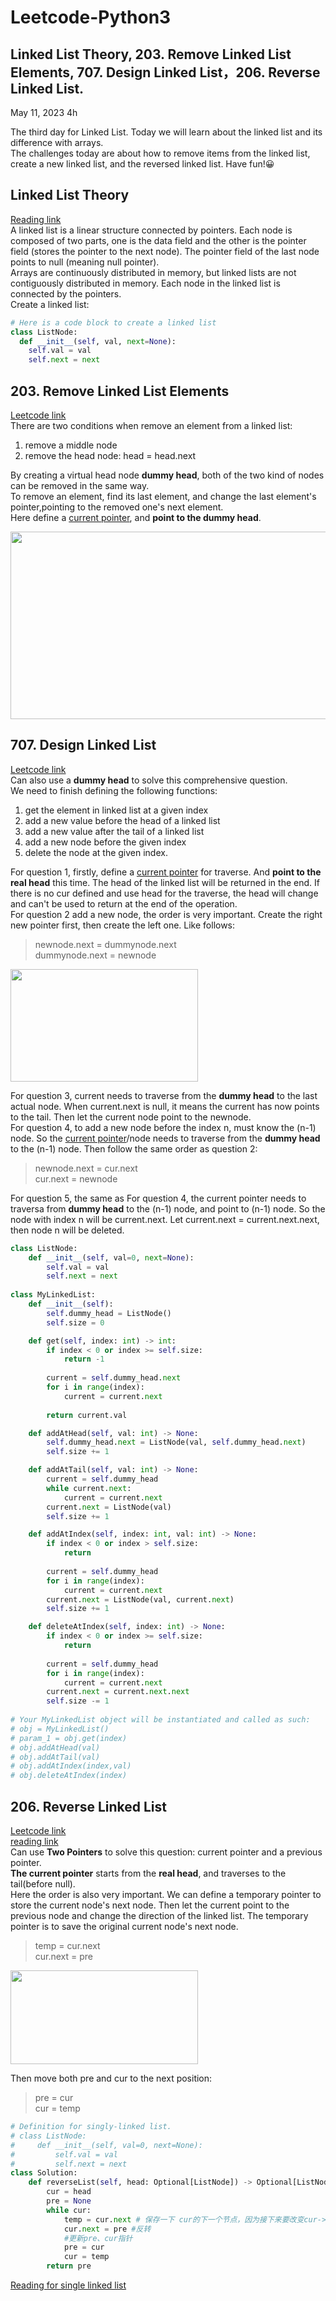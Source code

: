 # Leetcode-Python3
## Linked List Theory, 203. Remove Linked List Elements, 707. Design Linked List，206. Reverse Linked List.
May 11, 2023  4h

The third day for Linked List. Today we will learn about the linked list and its difference with arrays.\
The challenges today are about how to remove items from the linked list, create a new linked list, and the reversed linked list. Have fun!😀

## Linked List Theory
[Reading link](https://github.com/youngyangyang04/leetcode-master/blob/master/problems/%E9%93%BE%E8%A1%A8%E7%90%86%E8%AE%BA%E5%9F%BA%E7%A1%80.md)\
A linked list is a linear structure connected by pointers. Each node is composed of two parts, one is the data field and the other is the pointer field (stores the pointer to the next node). The pointer field of the last node points to null (meaning null pointer).\
Arrays are continuously distributed in memory, but linked lists are not contiguously distributed in memory. Each node in the linked list is connected by  the pointers.\
Create a linked list:

```python
# Here is a code block to create a linked list
class ListNode:
  def __init__(self, val, next=None):
    self.val = val
    self.next = next
```

## 203. Remove Linked List Elements
[Leetcode link](https://leetcode.com/problems/remove-linked-list-elements/)\
There are two conditions when remove an element from a linked list:
1. remove a middle node
2. remove the head node: head = head.next 

By creating a virtual head node **dummy head**, both of the two kind of nodes can be removed in the same way.\
To remove an element, find its last element, and change the last element's pointer,pointing to the removed one's next element.\
Here define a <ins>current pointer</ins>, and **point to the dummy head**.


<img src="https://github.com/gyjbb/Leetcode-Python3/blob/main/Screen%20Shot%202023-05-11%20at%208.39.06%20PM.png" width="700" height="300">


## 707. Design Linked List
[Leetcode link](https://leetcode.com/problems/design-linked-list/)\
Can also use a **dummy head** to solve this comprehensive question.\
We need to finish defining the following functions:
1. get the element in linked list at a given index 
2. add a new value before the head of a linked list
3. add a new value after the tail of a linked list
4. add a new node before the given index
5. delete the node at the given index. 

For question 1, firstly, define a <ins>current pointer</ins> for traverse. And **point to the real head** this time. The head of the linked list will be returned in the end. If there is no cur defined and use head for the traverse, the head will change and can't be used to return at the end of the operation.\
For question 2 add a new node, the order is very important. Create the right new pointer first, then create the left one. Like follows: 
> newnode.next = dummynode.next \
> dummynode.next = newnode

<img src="https://github.com/gyjbb/Leetcode-Python3/blob/main/Screen%20Shot%202023-05-11%20at%209.19.17%20PM.png" width="300" height="180">

For question 3, current needs to traverse from the **dummy head** to the last actual node. When current.next is null, it means the current has now points to the tail. Then let the current node point to the newnode.\
For question 4, to add a new node before the index n, must know the (n-1) node. So the <ins>current pointer</ins>/node needs to traverse from the **dummy head** to the (n-1) node. Then follow the same order as question 2:
> newnode.next = cur.next \
> cur.next = newnode

For question 5, the same as For question 4, the current pointer needs to traversa from **dummy head** to the (n-1) node, and point to (n-1) node. So the node with index n will be current.next. Let current.next = current.next.next, then node n will be deleted.

```python
class ListNode:
    def __init__(self, val=0, next=None):
        self.val = val
        self.next = next
        
class MyLinkedList:
    def __init__(self):
        self.dummy_head = ListNode()
        self.size = 0

    def get(self, index: int) -> int:
        if index < 0 or index >= self.size:
            return -1
        
        current = self.dummy_head.next
        for i in range(index):
            current = current.next
            
        return current.val

    def addAtHead(self, val: int) -> None:
        self.dummy_head.next = ListNode(val, self.dummy_head.next)
        self.size += 1

    def addAtTail(self, val: int) -> None:
        current = self.dummy_head
        while current.next:
            current = current.next
        current.next = ListNode(val)
        self.size += 1

    def addAtIndex(self, index: int, val: int) -> None:
        if index < 0 or index > self.size:
            return
        
        current = self.dummy_head
        for i in range(index):
            current = current.next
        current.next = ListNode(val, current.next)
        self.size += 1

    def deleteAtIndex(self, index: int) -> None:
        if index < 0 or index >= self.size:
            return
        
        current = self.dummy_head
        for i in range(index):
            current = current.next
        current.next = current.next.next
        self.size -= 1
        
# Your MyLinkedList object will be instantiated and called as such:
# obj = MyLinkedList()
# param_1 = obj.get(index)
# obj.addAtHead(val)
# obj.addAtTail(val)
# obj.addAtIndex(index,val)
# obj.deleteAtIndex(index)
```

## 206. Reverse Linked List
[Leetcode link](https://leetcode.com/problems/reverse-linked-list/) \
[reading link](https://github.com/youngyangyang04/leetcode-master/blob/master/problems/0206.%E7%BF%BB%E8%BD%AC%E9%93%BE%E8%A1%A8.md) \
Can use **Two Pointers** to solve this question: current pointer and a previous pointer.\
**The current pointer** starts from the **real head**, and traverses to the tail(before null).\
Here the order is also very important. We can define a temporary pointer to store the current node's next node. Then let the current point to the previous node and change the direction of the linked list. The temporary pointer is to save the original current node's next node. 
> temp = cur.next \
> cur.next = pre

<img src="https://github.com/gyjbb/Leetcode-Python3/blob/main/Screen%20Shot%202023-05-11%20at%2011.25.18%20PM.png" width="300" height="150">

Then move both pre and cur to the next position:
> pre = cur \
> cur = temp
```python
# Definition for singly-linked list.
# class ListNode:
#     def __init__(self, val=0, next=None):
#         self.val = val
#         self.next = next
class Solution:
    def reverseList(self, head: Optional[ListNode]) -> Optional[ListNode]:
        cur = head   
        pre = None
        while cur:
            temp = cur.next # 保存一下 cur的下一个节点，因为接下来要改变cur->next
            cur.next = pre #反转
            #更新pre、cur指针
            pre = cur
            cur = temp
        return pre
```

[Reading for single linked list](https://cloud.tencent.com/developer/article/1794143)




